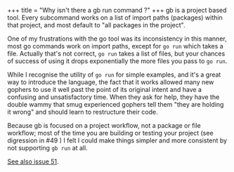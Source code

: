 +++
title = "Why isn't there a gb run command ?"
+++
gb is a project based tool. Every subcommand works on a list of import paths (packages) within that project, and most default to "all packages in the project".

One of my frustrations with the go tool was its inconsistency in this manner, most go commands work on import paths, except for `go run` which takes a file. Actually that's not correct, `go run` takes a list of files, but your chances of success of using it drops exponentially the more files you pass to `go run`.

While I recognise the utility of `go run` for simple examples, and it's a great way to introduce the language, the fact that it works allowed many new gophers to use it well past the point of its original intent and have a confusing and unsatisfactory time. When they ask for help, they have the double wammy that smug experienced gophers tell them "they are holding it wrong" and should learn to restructure their code.

Because gb is focused on a project workflow, not a package or file workflow; most of the time you are building or testing your project (see digression in #49 ) I felt I could make things simpler and more consistent by not supporting `gb run` at all.

[See also issue 51](https://github.com/constabulary/gb/issues/51).
